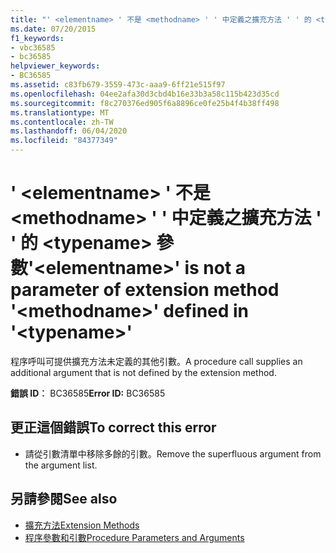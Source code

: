 ```yaml
---
title: "' <elementname> ' 不是 <methodname> ' ' 中定義之擴充方法 ' ' 的 <typename> 參數"
ms.date: 07/20/2015
f1_keywords:
- vbc36585
- bc36585
helpviewer_keywords:
- BC36585
ms.assetid: c83fb679-3559-473c-aaa9-6ff21e515f97
ms.openlocfilehash: 04ee2afa30d3cbd4b16e33b3a58c115b423d35cd
ms.sourcegitcommit: f8c270376ed905f6a8896ce0fe25b4f4b38ff498
ms.translationtype: MT
ms.contentlocale: zh-TW
ms.lasthandoff: 06/04/2020
ms.locfileid: "84377349"
---
```

# <a name="elementname-is-not-a-parameter-of-extension-method-methodname-defined-in-typename"></a><span data-ttu-id="02ee0-102">' \<elementname> ' 不是 \<methodname> ' ' 中定義之擴充方法 ' ' 的 \<typename> 參數</span><span class="sxs-lookup"><span data-stu-id="02ee0-102">'\<elementname>' is not a parameter of extension method '\<methodname>' defined in '\<typename>'</span></span>
<span data-ttu-id="02ee0-103">程序呼叫可提供擴充方法未定義的其他引數。</span><span class="sxs-lookup"><span data-stu-id="02ee0-103">A procedure call supplies an additional argument that is not defined by the extension method.</span></span>  
  
 <span data-ttu-id="02ee0-104">**錯誤 ID︰** BC36585</span><span class="sxs-lookup"><span data-stu-id="02ee0-104">**Error ID:** BC36585</span></span>  
  
## <a name="to-correct-this-error"></a><span data-ttu-id="02ee0-105">更正這個錯誤</span><span class="sxs-lookup"><span data-stu-id="02ee0-105">To correct this error</span></span>  
  
- <span data-ttu-id="02ee0-106">請從引數清單中移除多餘的引數。</span><span class="sxs-lookup"><span data-stu-id="02ee0-106">Remove the superfluous argument from the argument list.</span></span>  
  
## <a name="see-also"></a><span data-ttu-id="02ee0-107">另請參閱</span><span class="sxs-lookup"><span data-stu-id="02ee0-107">See also</span></span>

- [<span data-ttu-id="02ee0-108">擴充方法</span><span class="sxs-lookup"><span data-stu-id="02ee0-108">Extension Methods</span></span>](../programming-guide/language-features/procedures/extension-methods.md)
- [<span data-ttu-id="02ee0-109">程序參數和引數</span><span class="sxs-lookup"><span data-stu-id="02ee0-109">Procedure Parameters and Arguments</span></span>](../programming-guide/language-features/procedures/procedure-parameters-and-arguments.md)

